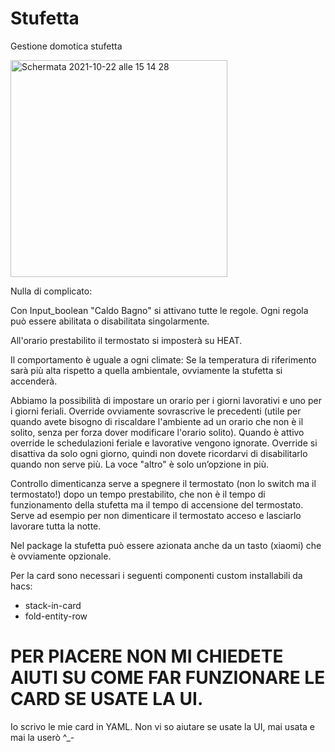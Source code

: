 # Stufetta
Gestione domotica stufetta


<img width="347" alt="Schermata 2021-10-22 alle 15 14 28" src="https://user-images.githubusercontent.com/48358142/138459765-95619290-5032-43a6-aad2-e486c385b10e.png">

Nulla di complicato:

Con Input_boolean "Caldo Bagno" si attivano tutte le regole. Ogni regola può essere abilitata o disabilitata singolarmente.

All'orario prestabilito il termostato si imposterà su HEAT. 

Il comportamento è uguale a ogni climate: Se la temperatura di riferimento sarà più alta rispetto a quella ambientale, ovviamente la stufetta si accenderà.

Abbiamo la possibilità di impostare un orario per i giorni lavorativi e uno per i giorni feriali. Override ovviamente sovrascrive le precedenti (utile per quando avete bisogno di riscaldare l'ambiente ad un orario che non è il solito, senza per forza dover modificare l'orario solito). Quando è attivo override le schedulazioni feriale e lavorative vengono ignorate. Override si disattiva da solo ogni giorno, quindi non dovete ricordarvi di disabilitarlo quando non serve più. La voce "altro" è solo un’opzione in più.

Controllo dimenticanza serve a spegnere il termostato (non lo switch ma il termostato!) dopo un tempo prestabilito, che non è il tempo di funzionamento della stufetta ma il tempo di accensione del termostato. Serve ad esempio per non dimenticare il termostato acceso e lasciarlo lavorare tutta la notte. 

Nel package la stufetta può essere azionata anche da un tasto (xiaomi) che è ovviamente opzionale.

Per la card sono necessari i seguenti componenti custom installabili da hacs:
- stack-in-card
- fold-entity-row

# PER PIACERE NON MI CHIEDETE AIUTI SU COME FAR FUNZIONARE LE CARD SE USATE LA UI. 
Io scrivo le mie card in YAML. Non vi so aiutare se usate la UI, mai usata e mai la userò  ^_- 
